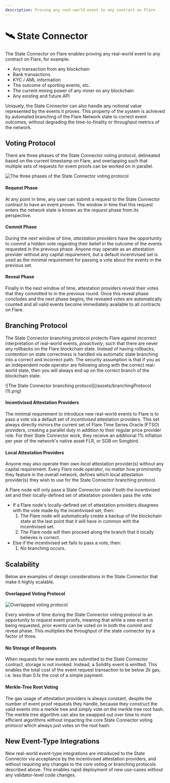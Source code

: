 ```yaml
---
description: Proving any real-world event to any contract on Flare
---
```


# 🛰 State Connector

The State Connector on Flare enables proving any real-world event to any contract on Flare, for example:

* Any transaction from any blockchain
* Bank transactions
* KYC / AML information
* The outcome of sporting events, etc.
* The current mining power of any miner on any blockchain
* Any existing and future API

Uniquely, the State Connector can also handle any notional value represented by the events it proves. This property of the system is achieved by automated branching of the Flare Network state to correct event outcomes, without degrading the time-to-finality or throughput metrics of the network.

## Voting Protocol

There are three phases of the State Connector voting protocol, delineated based on the current timestamp on Flare, and overlapping such that multiple sets of requests for event proofs can be worked on in parallel.

![The three phases of the State Connector voting protocol](/assets/3phases.png)

#### Request Phase

At any point in time, any user can submit a request to the State Connector contract to have an event proven. The window in time that this request enters the network state is known as the _request_ phase from its perspective.

#### Commit Phase

During the next window of time, _attestation providers_ have the opportunity to _commit_ a hidden vote regarding their belief in the outcome of the events requested in the previous phase. Anyone may operate as an attestation provider without any capital requirement, but a default incentivised set is used as the minimal requirement for passing a vote about the events in the previous set.

#### Reveal Phase

Finally in the next window of time, attestation providers _reveal_ their votes that they committed to in the previous round. Once this reveal phase concludes and the next phase begins, the revealed votes are automatically counted and all valid events become immediately available to all contracts on Flare.

## Branching Protocol

The State Connector branching protocol protects Flare against incorrect interpretation of real-world events, _proactively_, such that there are never any rollbacks on the Flare blockchain state. Instead of having rollbacks, contention on state correctness is handled via automatic state branching into a correct and incorrect path. The security assumption is that if you as an independent node operator are following along with the correct real-world state, then you will always end up on the correct branch of the blockchain state.

![The State Connector branching protocol](/assets/branchingProtocol (1).png)

#### Incentivised Attestation Providers

The minimal requirement to introduce new real-world events to Flare is to pass a vote via a default set of _incentivised_ attestation providers. This set always directly mirrors the current set of Flare Time Series Oracle (FTSO) providers, creating a parallel duty in addition to their regular price provider role. For their State Connector work, they receive an additional 1% inflation per year of the network's native asset FLR, or SGB on Songbird.

#### Local Attestation Providers

Anyone may also operate their own _local_ attestation provider(s) without any capital requirement. Every Flare node operator, no matter how prominently they feature in the overall network, defines which local attestation provider(s) they wish to use for the State Connector branching protocol.

A Flare node will only pass a State Connector vote if both the incentivised set and their locally-defined set of attestation providers pass the vote:

* If a Flare node's locally-defined set of attestation providers disagrees with the vote made by the incentivised set, then:
  1. The Flare node will automatically create a backup of the blockchain state at the last point that it will have in common with the incentivised set.
  2. The Flare node will then proceed along the branch that it locally believes is correct.
* Else if the incentivised set fails to pass a vote, then:
  1. &#x20;No branching occurs.

## Scalability

Below are examples of design considerations in the State Connector that make it highly scalable.

#### Overlapped Voting Protocol

![Overlapped voting protocol](/assets/3phasesOverlapping.png)

Every window of time during the State Connector voting protocol is an opportunity to _request_ event proofs, meaning that while a new event is being requested, prior events can be voted on in both the commit and reveal phase. This multiplies the throughput of the state connector by a factor of three.

#### No Storage of Requests

When requests for new events are submitted to the State Connector contract, storage is not invoked. Instead, a Solidity event is emitted. This enables the total cost of the event request transaction to be below 2k gas, i.e. less than 0.1x the cost of a simple payment.

#### Merkle-Tree Root Voting

The gas usage of attestation providers is always constant, despite the number of event proof requests they handle, because they construct the valid events into a merkle tree and simply vote on the merkle tree root hash. The merkle tree algorithm can also be swapped out over time to more efficient algorithms without impacting the core State Connector voting protocol which always just votes on the root hash.

## New Event-Type Integrations

New real-world event-type integrations are introduced to the State Connector via acceptance by the incentivised attestation providers, and without requiring any changes to the core voting or branching protocols described above. This enables rapid deployment of new use-cases without any validator-level code changes.

